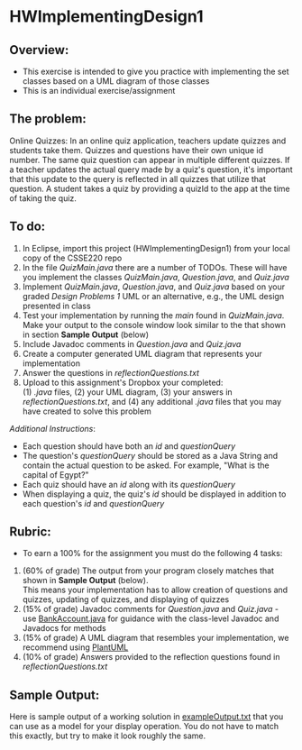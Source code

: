 # HWImplementingDesign1

## Overview:
- This exercise is intended to give you practice with implementing the set classes based on a UML diagram of those classes
- This is an individual exercise/assignment

## The problem:
Online Quizzes:
In an online quiz application, teachers update quizzes and students take them.  Quizzes and questions have their own unique id number. The same quiz question can appear in multiple different quizzes.  If a teacher updates the actual query made by a quiz's question, it's important that this update to the query is reflected in all quizzes that utilize that question. A student takes a quiz by providing a quizId to the app at the time of taking the quiz.

## To do:

1. In Eclipse, import this project (HWImplementingDesign1) from your local copy of the CSSE220 repo
2. In the file *QuizMain.java* there are a number of TODOs. These will have you implement the classes *QuizMain.java*, *Question.java*, and *Quiz.java*
3. Implement *QuizMain.java*, *Question.java*, and *Quiz.java* based on your graded *Design Problems 1* UML or an alternative, e.g., the UML design presented in class
4. Test your implementation by running the *main* found in *QuizMain.java*. Make your output to the console window look similar to the that shown in section **Sample Output** (below)
5. Include Javadoc comments in *Question.java* and *Quiz.java* 
6. Create a computer generated UML diagram that represents your implementation
7. Answer the questions in *reflectionQuestions.txt*
8. Upload to this assignment's Dropbox your completed:
<br>(1) *.java* files, (2) your UML diagram, (3) your answers in *reflectionQuestions.txt*, and (4) any additional *.java* files that you may have created to solve this problem

*Additional Instructions*: 
- Each question should have both an *id* and *questionQuery*
- The question's *questionQuery* should be stored as a Java String and contain the actual question to be asked. For example, "What is the capital of Egypt?"
- Each quiz should have an *id* along with its *questionQuery*
- When displaying a quiz, the quiz's *id* should be displayed in addition to each question's *id* and *questionQuery*

## Rubric:

- To earn a 100% for the assignment you must do the following 4 tasks:

1. (60% of grade) The output from your program closely matches that shown in **Sample Output** (below).
<br>This means your implementation has to allow creation of questions and quizzes, updating of quizzes, and displaying of quizzes
2. (15% of grade) Javadoc comments for *Question.java* and *Quiz.java* - use [BankAccount.java](src/javadocExample/BankAccount.java) for guidance with the class-level Javadoc and Javadocs for methods
3. (15% of grade) A UML diagram that resembles your implementation, we recommend using [PlantUML](http://plantuml.com/plantuml) 
4. (10% of grade) Answers provided to the reflection questions found in *reflectionQuestions.txt*

## Sample Output:

Here is sample output of a working solution in [exampleOutput.txt](src/exampleOutput.txt) that you can use as a
model for your display operation. You do not have to match this exactly, but try to make it look roughly the same.
